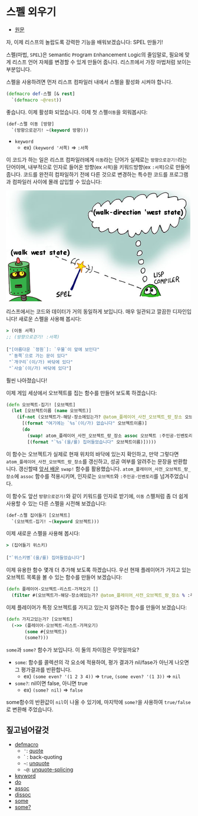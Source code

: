 # 스펠 외우기

- [원문](https://www.lisperati.com/spels.html)

자, 이제 리스프의 놀랍도록 강력한 기능을 배워보겠습니다: SPEL 만들기!

스펠(마법, `SPEL`)은 `S`emantic `P`rogram `E`nhancement `L`ogic의 줄임말로,  필요에 맞게 리스프 언어 자체를 변경할 수 있게 만들어 줍니다. 리스프에서 가장 마법처럼 보이는 부분입니다.

 스펠을 사용하려면 먼저 리스프 컴파일러 내에서 스펠을 활성화 시켜야 합니다.

``` clojure
(defmacro def-스펠 [& rest]
  `(defmacro ~@rest))
```

좋습니다. 이제 활성화 되었습니다. 이제 첫 스펠`이동`을 외워봅시다:

``` clojure
(def-스펠 이동 [방향]
  `(방향으로걷기! ~(keyword 방향)))
```

- `keyword`
  - ex) `(keyword '서쪽)` => `:서쪽`

 이 코드가 하는 일은 리스프 컴파일러에게 `이동`라는 단어가 실제로는 `방향으로걷기!`라는 단어이며, 내부적으로 인자로 들어온 방향(ex `서쪽`)을 키워드방향(ex `:서쪽`)으로 만들어 줍니다.
 코드를 완전히 컴파일하기 전에 다른 것으로 변경하는 특수한 코드를 프로그램과 컴파일러 사이에 몰래 삽입할 수 있습니다:

![](../res/spel_compile.jpg)

 리스프에서는 코드와 데이터가 거의 동일하게 보입니다. 매우 일관되고 깔끔한 디자인입니다! 새로운 스펠을 사용해 봅시다:

``` clojure
> (이동 서쪽)
;; (방향으로걷기! :서쪽)

["[아름다운 `정원`]: `우물`이 앞에 보인다"
 "`동쪽`으로 가는 문이 있다"
 "`개구리`(이/가) 바닦에 있다"
 "`사슬`(이/가) 바닦에 있다"]
```

훨씬 나아졌습니다!

이제 게임 세상에서 오브젝트를 집는 함수를 만들어 보도록 하겠습니다:


``` clojure
(defn 오브젝트-집기! [오브젝트]
  (let [오브젝트이름 (name 오브젝트)]
    (if-not (오브젝트가-해당-장소에있는가? @atom_플레이어_사전_오브젝트_랑_장소 오브젝트 @atom_플레이어_현재장소)
      [(format "여기에는 `%s`(이/가) 없습니다" 오브젝트이름)]
      (do
        (swap! atom_플레이어_사전_오브젝트_랑_장소 assoc 오브젝트 :주인공-인벤토리)
        [(format "`%s`(을/를) 집어들었습니다" 오브젝트이름)]))))
```

이 함수는 오브젝트가 실제로 현재 위치의 바닥에 있는지 확인하고, 만약 그렇다면 `atom_플레이어_사전_오브젝트_랑_장소`를 갱신하고, 성공 여부를 알려주는 문장을 반환합니다.
갱신할때 [앞서 배운](./03_data-cont.md) `swap!` 함수를 활용했습니다.
`atom_플레이어_사전_오브젝트_랑_장소`에 `assoc` 함수를 적용시키며, 인자로는 `오브젝트`와 `:주인공-인벤토리`를 넘겨주었습니다.

이 함수도 앞선 `방향으로걷기!`와 같이 키워드를 인자로 받기에, `이동` 스펠처럼 좀 더 쉽게 사용할 수 있는 다른 스펠을 시전해 보겠습니다:

``` clojure
(def-스펠 집어들기 [오브젝트]
  `(오브젝트-집기! ~(keyword 오브젝트)))
```

이제 새로운 스펠을 사용해 봅시다:

``` clojure
> (집어들기 위스키)

["`위스키병`(을/를) 집어들었습니다"]
```

이제 유용한 함수 몇개 더 추가해 보도록 하겠습니다. 우선 현재 플레이어가 가지고 있는 오브젝트 목록을 볼 수 있는 함수를 만들어 보겠습니다:

``` clojure
(defn 플레이어-오브젝트-리스트-가져오기 []
  (filter #(오브젝트가-해당-장소에있는가? @atom_플레이어_사전_오브젝트_랑_장소 % :주인공-인벤토리) 상수_리스트_모든오브젝트))
```

이제 플레이어가 특정 오브젝트를 가지고 있는지 알려주는 함수를 만들어 보겠습니다:

``` clojure
(defn 가지고있는가? [오브젝트]
  (->> (플레이어-오브젝트-리스트-가져오기)
       (some #{오브젝트})
       (some?)))
```

`some`과 `some?` 함수가 보입니다. 이 둘의 차이점은 무엇일까요?

- `some`: 함수를 콜렉션의 각 요소에 적용하여, 평가 결과가 nil/fase가 아닌게 나오면 그 평가결과를 반환합니다.
  - ex) `(some even? '(1 2 3 4))` => `true`, `(some even? '(1 3))` => `nil`
- `some?`: nil이면 false, 아니면 true
  - ex) `(some? nil)` => `false`

some함수의 반환값이 `nil`이 나올 수 있기에, 마지막에 `some?`을 사용하여 `true/false`로 변환해 주었습니다.

## 짚고넘어갈것

- [defmacro](https://clojuredocs.org/clojure.core/defmacro)
  - `'`: [quote](https://clojuredocs.org/clojure.core/quote)
  - \` : back-quoting
  - `~`: [unquote](https://clojuredocs.org/clojure.core/unquote)
  - `~@`: [unquote-splicing](https://clojuredocs.org/clojure.core/unquote-splicing)
- [keyword](https://clojuredocs.org/clojure.core/if)
- [do](https://clojuredocs.org/clojure.core/do)
- [assoc](https://clojuredocs.org/clojure.core/assoc)
- [dissoc](https://clojuredocs.org/clojure.core/dissoc)
- [some](https://clojuredocs.org/clojure.core/some)
- [some?](https://clojuredocs.org/clojure.core/some_q)